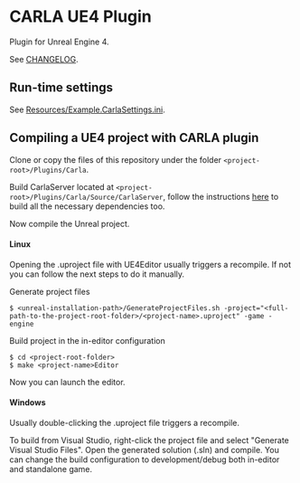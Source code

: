 CARLA UE4 Plugin
================

Plugin for Unreal Engine 4.

See [CHANGELOG](CHANGELOG.md).

Run-time settings
-----------------

See [Resources/Example.CarlaSettings.ini](Resources/Example.CarlaSettings.ini).

Compiling a UE4 project with CARLA plugin
-----------------------------------------

Clone or copy the files of this repository under the folder
`<project-root>/Plugins/Carla`.

Build CarlaServer located at `<project-root>/Plugins/Carla/Source/CarlaServer`,
follow the instructions [here](Source/CarlaServer/README.md) to build all the
necessary dependencies too.

Now compile the Unreal project.

#### Linux

Opening the .uproject file with UE4Editor usually triggers a recompile. If not
you can follow the next steps to do it manually.

Generate project files

    $ <unreal-installation-path>/GenerateProjectFiles.sh -project="<full-path-to-the-project-root-folder>/<project-name>.uproject" -game -engine

Build project in the in-editor configuration

    $ cd <project-root-folder>
    $ make <project-name>Editor

Now you can launch the editor.

#### Windows

Usually double-clicking the .uproject file triggers a recompile.

To build from Visual Studio, right-click the project file and select "Generate
Visual Studio Files". Open the generated solution (.sln) and compile. You can
change the build configuration to development/debug both in-editor and
standalone game.
